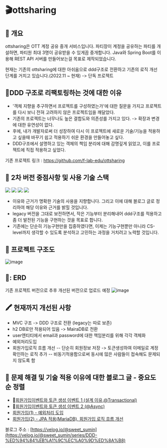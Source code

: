 # :clapper:ottsharing
## :pushpin: 개요
ottsharing은 OTT 계정 공유 중개 서비스입니다. 파티장이 계정을 공유하는 파티를 개설하면, 파티원 최대 3명이 공유받을 수 있게끔 중개합니다.
Java와 Spring Boot를 이용해 REST API 서버를 만들어보는걸 목표로 제작되었습니다. 

현재는 기존의 ottsharing에 대한 아쉬움으로 ddd구조로 전환하고 기존의 로직 개선 단계를 거치고 있습니다.(2022.11 ~ 현재) -> 단독 프로젝트

## 🐳DDD 구조로 리팩토링하는 것에 대한 이유
* '객체 지향을 추구하면서 프로젝트를 구성하였는가'에 대한 질문을 가지고 프로젝트를 다시 보니 전혀 고려하지 않은 프로젝트임을 깨달았다.
*  기존의 프로젝트는 너무나도 높은 결합도와 의존성를 가지고 있다. 
-> 확장과 변경에 대한 유연성이 없다.
*  후에, 내가 개발자로써 더 성장하여 다시 이 프로젝트에 새로운 기술/기능을 적용하고 싶을때 바꾸기 쉽고 적용하기 쉬운 환경을 만들어놓고 싶다. 
*  DDD구조에서 설명하고 있는 객체의 책임 분리에 대해 감명깊게 읽었고, 이를 프로젝트에 직접 적용하고 싶었다.  

기존 프로젝트 링크 : https://github.com/f-lab-edu/ottsharing

## 🌱 2차 버전 중점사항 및 사용 기술 스택 
<img src="https://img.shields.io/badge/Spring%20Boot-2.6.4-yellow"> <img src = "https://shields.io/badge/DataBase-MariaDB-blue?logo=mariadb&style=flat"> <img src = "https://img.shields.io/badge/Code%20Style-Naver%20CheckStyle-brightgreen?logo=naver&logoColor=brightgreen"> <img src="https://img.shields.io/badge/DataAccess-Spring%20JPA-lightgrey">
* 이유와 근거가 명확한 기술의 사용을 지향합니다. 그리고 이에 대해 블로그 글로 정리하여 해당 이유와 근거를 밝힐 것입니다. 
* legacy 버전을 그대로 보전하면서, 작은 기능부터 분리해내어 ddd구조를 적용하고 좀 더 발전된 기능을 구현하는 것을 목표로 합니다. 
* 기존에는 단순히 기능구현만을 집중하였다면, 이제는 기능구현뿐만 아니라 CS-level까지 생각할 수 있도록 분석하고 고민하는 과정을 거치려고 노력할 것입니다. 

## 🍭 프로젝트 구조도
![image](https://user-images.githubusercontent.com/33937365/183288666-95bead19-899e-41b1-9a50-36794c56fc92.png)

## 🐣: ERD 
기존 프로젝트 버전으로 추후 개선된 버전으로 업로드 예정
![image](https://user-images.githubusercontent.com/68679529/215021612-8ebaad96-5842-4af9-bde7-8c9ebd92599e.png)


## 🖍️ 현재까지 개선된 사항
*  MVC 구조 -> DDD 구조로 전환 (legacy는 따로 보존)
*  h2 DB로만 적용되어 있음 -> MairaDB로 전환
*  user엔티티에서 email과 password에 대한 책임분리를 위해 각각 객체화
*  예외처리도입
*  회원가입로직 흐름 개선 
  -- 단순히 회원정보 저장 -> 토큰생성하여 이메일로 계정 확인하는 로직 추가
  -- 비동기적용함으로써 동시에 많은 사람들이 접속해도 문제되지 않도록 함

## 🍨 문제 해결 및 기술 적용 이유에 대한 블로그 글 - 중요도 순 정렬
*  🌟[회원가입이벤트와 토큰 생성 이벤트 1 (설계 이유,@Transactional)](https://velog.io/@sweet_sumin/%ED%9A%8C%EC%9B%90%EA%B0%80%EC%9E%85%EC%9D%B4%EB%B2%A4%ED%8A%B8%EC%99%80-%ED%86%A0%ED%81%B0-%EC%83%9D%EC%84%B1-%EC%9D%B4%EB%B2%A4%ED%8A%B81-%EC%84%A4%EA%B3%84%EC%9D%B4%EC%9C%A0-Transactional)
*  🌟[회원가입이벤트와 토큰 생성 이벤트 2 (@Async)](https://velog.io/@sweet_sumin/%ED%9A%8C%EC%9B%90%EA%B0%80%EC%9E%85%EC%9D%B4%EB%B2%A4%ED%8A%B8%EC%99%80-%ED%86%A0%ED%81%B0-%EC%83%9D%EC%84%B1-%EC%9D%B4%EB%B2%A4%ED%8A%B8-2-Async)
* [회원가입(1) - 예외처리 도입](https://velog.io/@sweet_sumin/%ED%9A%8C%EC%9B%90%EA%B0%80%EC%9E%851%EC%98%88%EC%99%B8%EC%B2%98%EB%A6%AC%EB%8F%84%EC%9E%85)
* [회원가입(2) - JPA 적용(MariaDB), 회원가입 로직 흐름 개선](https://velog.io/@sweet_sumin/%ED%9A%8C%EC%9B%90%EA%B0%80%EC%9E%852-JPA-%EC%A0%81%EC%9A%A9-%ED%9A%8C%EC%9B%90%EA%B0%80%EC%9E%85-%EB%A1%9C%EC%A7%81-%ED%9D%90%EB%A6%84-%EA%B0%9C%EC%84%A0)

블로그 주소 : [https://velog.io/@sweet_sumin](https://velog.io/@sweet_sumin/series/DDD-%ED%94%84%EB%A1%9C%EC%A0%9D%ED%8A%B8)
